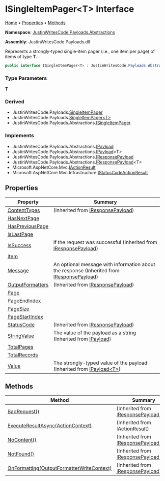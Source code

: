 # ISingleItemPager\<T\> Interface

[Home](../../../README.md) &#x2022; [Properties](#properties) &#x2022; [Methods](#methods)

**Namespace**: [JustinWritesCode.Payloads.Abstractions](../README.md)

**Assembly**: JustinWritesCode\.Payloads\.dll

  
Represents a strongly\-typed single\-item pager \(i\.e\., one item per page\) of items of type **T**\.

```csharp
public interface ISingleItemPager<T> : JustinWritesCode.Payloads.Abstractions.IResponsePayload<T>
```

### Type Parameters

**T**

### Derived

* JustinWritesCode\.Payloads\.[SingleItemPager](../../SingleItemPager/README.md)
* JustinWritesCode\.Payloads\.[SingleItemPager\<T\>](../../SingleItemPager-1/README.md)
* JustinWritesCode\.Payloads\.Abstractions\.[ISingleItemPager](../ISingleItemPager/README.md)

### Implements

* JustinWritesCode\.Payloads\.Abstractions\.[IPayload](../IPayload/README.md)
* JustinWritesCode\.Payloads\.Abstractions\.[IPayload](../IPayload-1/README.md)\<T\>
* JustinWritesCode\.Payloads\.Abstractions\.[IResponsePayload](../IResponsePayload/README.md)
* JustinWritesCode\.Payloads\.Abstractions\.[IResponsePayload](../IResponsePayload-1/README.md)\<T\>
* Microsoft\.AspNetCore\.Mvc\.[IActionResult](https://docs.microsoft.com/en-us/dotnet/api/microsoft.aspnetcore.mvc.iactionresult)
* Microsoft\.AspNetCore\.Mvc\.Infrastructure\.[IStatusCodeActionResult](https://docs.microsoft.com/en-us/dotnet/api/microsoft.aspnetcore.mvc.infrastructure.istatuscodeactionresult)

## Properties

| Property | Summary |
| -------- | ------- |
| [ContentTypes](../IResponsePayload/ContentTypes/README.md) |  \(Inherited from [IResponsePayload](../IResponsePayload/README.md)\) |
| [HasNextPage](HasNextPage/README.md) | |
| [HasPreviousPage](HasPreviousPage/README.md) | |
| [IsLastPage](IsLastPage/README.md) | |
| [IsSuccess](../IResponsePayload/IsSuccess/README.md) | If the request was successful \(Inherited from [IResponsePayload](../IResponsePayload/README.md)\) |
| [Item](Item/README.md) | |
| [Message](../IResponsePayload/Message/README.md) | An optional message with information about the response \(Inherited from [IResponsePayload](../IResponsePayload/README.md)\) |
| [OutputFormatters](../IResponsePayload/OutputFormatters/README.md) |  \(Inherited from [IResponsePayload](../IResponsePayload/README.md)\) |
| [Page](Page/README.md) | |
| [PageEndIndex](PageEndIndex/README.md) | |
| [PageSize](PageSize/README.md) | |
| [PageStartIndex](PageStartIndex/README.md) | |
| [StatusCode](../IResponsePayload/StatusCode/README.md) |  \(Inherited from [IResponsePayload](../IResponsePayload/README.md)\) |
| [StringValue](../IPayload/StringValue/README.md) | The value of the payload as a string \(Inherited from [IPayload](../IPayload/README.md)\) |
| [TotalPages](TotalPages/README.md) | |
| [TotalRecords](TotalRecords/README.md) | |
| [Value](../IPayload-1/Value/README.md) | The strongly\-typed value of the payload \(Inherited from [IPayload\<T\>](../IPayload-1/README.md)\) |

## Methods

| Method | Summary |
| ------ | ------- |
| [BadRequest()](../IResponsePayload-1/BadRequest/README.md) |  \(Inherited from [IResponsePayload\<T\>](../IResponsePayload-1/README.md)\) |
| [ExecuteResultAsync(ActionContext)](https://docs.microsoft.com/en-us/dotnet/api/microsoft.aspnetcore.mvc.iactionresult.executeresultasync) |  \(Inherited from [IActionResult](https://docs.microsoft.com/en-us/dotnet/api/microsoft.aspnetcore.mvc.iactionresult)\) |
| [NoContent()](../IResponsePayload-1/NoContent/README.md) |  \(Inherited from [IResponsePayload\<T\>](../IResponsePayload-1/README.md)\) |
| [NotFound()](../IResponsePayload-1/NotFound/README.md) |  \(Inherited from [IResponsePayload\<T\>](../IResponsePayload-1/README.md)\) |
| [OnFormatting(OutputFormatterWriteContext)](../IResponsePayload/OnFormatting/README.md) |  \(Inherited from [IResponsePayload](../IResponsePayload/README.md)\) |


